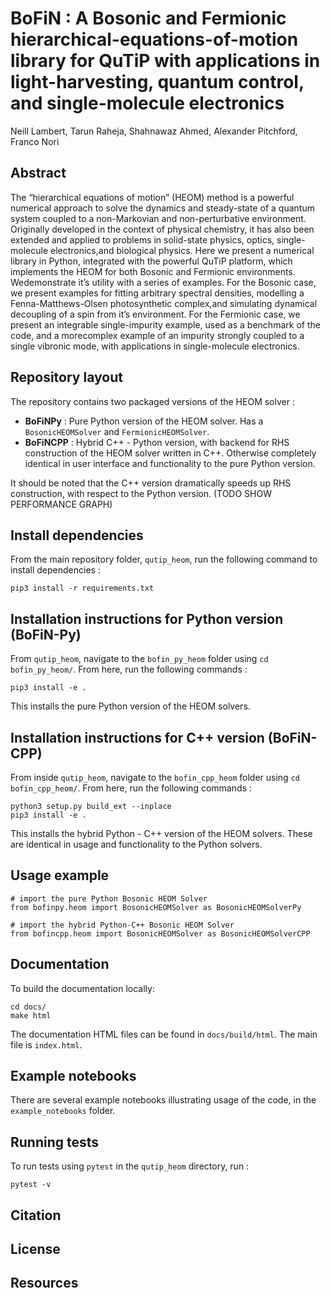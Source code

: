 # BoFiN : A Bosonic and Fermionic hierarchical-equations-of-motion library for QuTiP with applications in light-harvesting, quantum control, and single-molecule electronics

Neill Lambert, Tarun Raheja, Shahnawaz Ahmed, Alexander Pitchford, Franco Nori 

## Abstract

The “hierarchical equations of motion” (HEOM) method is a powerful numerical approach to solve the dynamics and steady-state of a quantum system coupled to a non-Markovian and non-perturbative environment. Originally developed in the context of physical chemistry, it has also been extended and applied to problems in solid-state physics, optics, single-molecule electronics,and biological physics. Here we present a numerical library in Python, integrated with the powerful QuTiP platform, which implements the HEOM for both Bosonic and Fermionic environments. Wedemonstrate it’s utility with a series of examples.  For the Bosonic case, we present examples for fitting arbitrary spectral densities, modelling a Fenna-Matthews-Olsen photosynthetic complex,and simulating dynamical decoupling of a spin from it’s environment.  For the Fermionic case, we present an integrable single-impurity example, used as a benchmark of the code, and a morecomplex example of an impurity strongly coupled to a single vibronic mode, with applications in single-molecule electronics.

## Repository layout

The repository contains two packaged versions of the HEOM solver : 

- **BoFiNPy** : Pure Python version of the HEOM solver. Has a `BosonicHEOMSolver` and `FermionicHEOMSolver`.
- **BoFiNCPP** : Hybrid C++ - Python version, with backend for RHS construction of the HEOM solver written in C++. Otherwise completely identical in user interface and functionality to the pure Python version.

It should be noted that the C++ version dramatically speeds up RHS construction, with respect to the Python version. (TODO SHOW PERFORMANCE GRAPH)

## Install dependencies

From the main repository folder, `qutip_heom`, run the following command to install dependencies :
```
pip3 install -r requirements.txt
```
## Installation instructions for Python version (BoFiN-Py)

From `qutip_heom`, navigate to the `bofin_py_heom` folder using `cd bofin_py_heom/`. From here, run the following commands :
```
pip3 install -e .
```
This installs the pure Python version of the HEOM solvers.

## Installation instructions for C++ version (BoFiN-CPP)

From inside `qutip_heom`, navigate to the `bofin_cpp_heom` folder using `cd bofin_cpp_heom/`. From here, run the following commands :
```
python3 setup.py build_ext --inplace
pip3 install -e .
```
This installs the hybrid Python - C++ version of the HEOM solvers. These are identical in usage and functionality to the Python solvers.

## Usage example

```
# import the pure Python Bosonic HEOM Solver
from bofinpy.heom import BosonicHEOMSolver as BosonicHEOMSolverPy

# import the hybrid Python-C++ Bosonic HEOM Solver
from bofincpp.heom import BosonicHEOMSolver as BosonicHEOMSolverCPP
```

## Documentation

To build the documentation locally:
```
cd docs/
make html
```

The documentation HTML files can be found in `docs/build/html`. The main file is `index.html`.

## Example notebooks

There are several example notebooks illustrating usage of the code, in the `example_notebooks` folder.

## Running tests

To run tests using `pytest` in the `qutip_heom` directory, run :
```
pytest -v
```
## Citation

## License

## Resources
